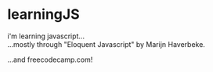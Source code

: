 # learningJS
i'm learning javascript...  
...mostly through "Eloquent Javascript" by Marijn Haverbeke.  

...and freecodecamp.com!

